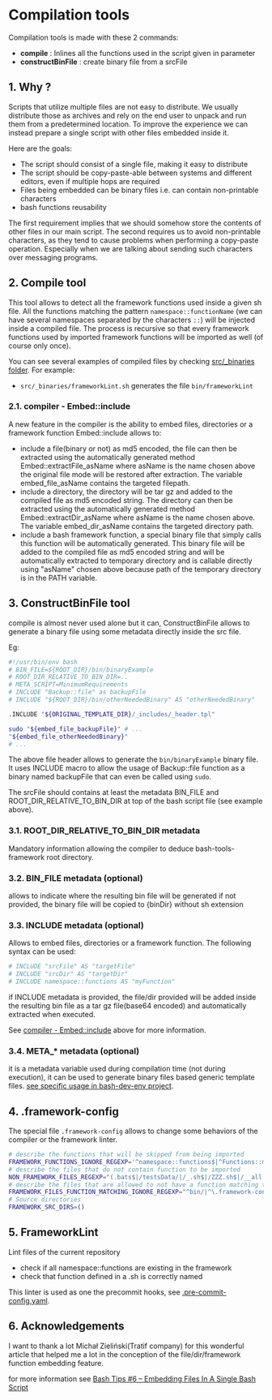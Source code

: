 # Compilation tools

Compilation tools is made with these 2 commands:

- **compile** : Inlines all the functions used in the script given in parameter
- **constructBinFile** : create binary file from a srcFile

## 1. Why ?

Scripts that utilize multiple files are not easy to distribute. We usually
distribute those as archives and rely on the end user to unpack and run them
from a predetermined location. To improve the experience we can instead prepare
a single script with other files embedded inside it.

Here are the goals:

- The script should consist of a single file, making it easy to distribute
- The script should be copy-paste-able between systems and different editors,
  even if multiple hops are required
- Files being embedded can be binary files i.e. can contain non-printable
  characters
- bash functions reusability

The first requirement implies that we should somehow store the contents of other
files in our main script. The second requires us to avoid non-printable
characters, as they tend to cause problems when performing a copy-paste
operation. Especially when we are talking about sending such characters over
messaging programs.

## 2. Compile tool

This tool allows to detect all the framework functions used inside a given sh
file. All the functions matching the pattern `namespace::functionName` (we can
have several namespaces separated by the characters `::`) will be injected
inside a compiled file. The process is recursive so that every framework
functions used by imported framework functions will be imported as well (of
course only once).

You can see several examples of compiled files by checking
[src/\_binaries folder](src/_binaries). For example:

- `src/_binaries/frameworkLint.sh` generates the file `bin/frameworkLint`

<!-- markdownlint-capture -->
<!-- markdownlint-disable MD033 -->

### 2.1. <a name="embedInclude"></a>compiler - Embed::include

<!-- markdownlint-restore -->

A new feature in the compiler is the ability to embed files, directories or a
framework function Embed::include allows to:

- include a file(binary or not) as md5 encoded, the file can then be extracted
  using the automatically generated method Embed::extractFile_asName where
  asName is the name chosen above the original file mode will be restored after
  extraction. The variable embed_file_asName contains the targeted filepath.
- include a directory, the directory will be tar gz and added to the compiled
  file as md5 encoded string. The directory can then be extracted using the
  automatically generated method Embed::extractDir_asName where asName is the
  name chosen above. The variable embed_dir_asName contains the targeted
  directory path.
- include a bash framework function, a special binary file that simply calls
  this function will be automatically generated. This binary file will be added
  to the compiled file as md5 encoded string and will be automatically extracted
  to temporary directory and is callable directly using "asName" chosen above
  because path of the temporary directory is in the PATH variable.

## 3. ConstructBinFile tool

compile is almost never used alone but it can, ConstructBinFile allows to
generate a binary file using some metadata directly inside the src file.

Eg:

```bash
#!/usr/bin/env bash
# BIN_FILE=${ROOT_DIR}/bin/binaryExample
# ROOT_DIR_RELATIVE_TO_BIN_DIR=..
# META_SCRIPT=MinimumRequirements
# INCLUDE "Backup::file" as backupFile
# INCLUDE "${ROOT_DIR}/bin/otherNeededBinary" AS "otherNeededBinary"

.INCLUDE "${ORIGINAL_TEMPLATE_DIR}/_includes/_header.tpl"

sudo "${embed_file_backupFile}" # ...
"${embed_file_otherNeededBinary}"
# ...
```

The above file header allows to generate the `bin/binaryExample` binary file. It
uses INCLUDE macro to allow the usage of Backup::file function as a binary named
backupFile that can even be called using `sudo`.

The srcFile should contains at least the metadata BIN_FILE and
ROOT_DIR_RELATIVE_TO_BIN_DIR at top of the bash script file (see example above).

### 3.1. ROOT_DIR_RELATIVE_TO_BIN_DIR metadata

Mandatory information allowing the compiler to deduce bash-tools-framework root
directory.

### 3.2. BIN_FILE metadata (optional)

allows to indicate where the resulting bin file will be generated if not
provided, the binary file will be copied to {binDir} without sh extension

### 3.3. INCLUDE metadata (optional)

Allows to embed files, directories or a framework function. The following syntax
can be used:

```bash
# INCLUDE "srcFile" AS "targetFile"
# INCLUDE "srcDir" AS "targetDir"
# INCLUDE namespace::functions AS "myFunction"
```

if INCLUDE metadata is provided, the file/dir provided will be added inside the
resulting bin file as a tar gz file(base64 encoded) and automatically extracted
when executed.

See [compiler - Embed::include](CompilationTools.md#embedInclude) above for more
information.

### 3.4. META\_\* metadata (optional)

it is a metadata variable used during compilation time (not during execution),
it can be used to generate binary files based generic template files.
[see specific usage in bash-dev-env project](https://github.com/fchastanet/bash-dev-env).

## 4. .framework-config

The special file `.framework-config` allows to change some behaviors of the
compiler or the framework linter.

```bash
# describe the functions that will be skipped from being imported
FRAMEWORK_FUNCTIONS_IGNORE_REGEXP='^namespace::functions$|^Functions::myFunction$|^IMPORT::dir::file$|^Acquire::ForceIPv4$'
# describe the files that do not contain function to be imported
NON_FRAMEWORK_FILES_REGEXP="(.bats$|/testsData/|/_.sh$|/ZZZ.sh$|/__all.sh$|^src/_|^src/batsHeaders.sh$)"
# describe the files that are allowed to not have a function matching the filename
FRAMEWORK_FILES_FUNCTION_MATCHING_IGNORE_REGEXP="^bin/|^\.framework-config$|^build.sh$|^tests/|\.tpl$|testsData/binaryFile$"
# Source directories
FRAMEWORK_SRC_DIRS=()

```

## 5. FrameworkLint

Lint files of the current repository

- check if all namespace::functions are existing in the framework
- check that function defined in a .sh is correctly named

This linter is used as one the precommit hooks, see
[.pre-commit-config.yaml](.pre-commit-config.yaml).

## 6. Acknowledgements

I want to thank a lot Michał Zieliński(Tratif company) for this wonderful
article that helped me a lot in the conception of the file/dir/framework
function embedding feature.

for more information see
[Bash Tips #6 – Embedding Files In A Single Bash Script](https://blog.tratif.com/2023/02/17/bash-tips-6-embedding-files-in-a-single-bash-script/)
